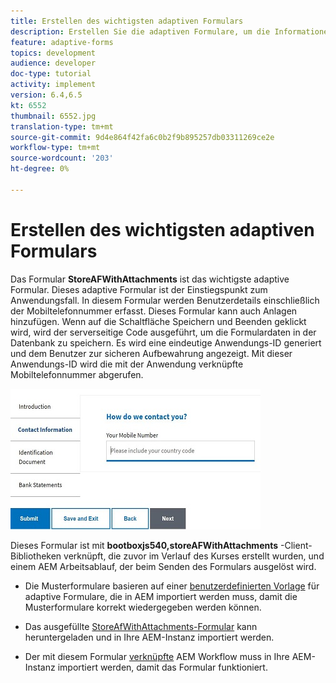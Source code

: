 ```yaml
---
title: Erstellen des wichtigsten adaptiven Formulars
description: Erstellen Sie die adaptiven Formulare, um die Informationen zum Antragsteller und das adaptive Formular zum Abrufen des gespeicherten adaptiven Formulars zu erfassen.
feature: adaptive-forms
topics: development
audience: developer
doc-type: tutorial
activity: implement
version: 6.4,6.5
kt: 6552
thumbnail: 6552.jpg
translation-type: tm+mt
source-git-commit: 9d4e864f42fa6c0b2f9b895257db03311269ce2e
workflow-type: tm+mt
source-wordcount: '203'
ht-degree: 0%

---
```



# Erstellen des wichtigsten adaptiven Formulars

Das Formular **StoreAFWithAttachments** ist das wichtigste adaptive Formular. Dieses adaptive Formular ist der Einstiegspunkt zum Anwendungsfall. In diesem Formular werden Benutzerdetails einschließlich der Mobiltelefonnummer erfasst. Dieses Formular kann auch Anlagen hinzufügen. Wenn auf die Schaltfläche Speichern und Beenden geklickt wird, wird der serverseitige Code ausgeführt, um die Formulardaten in der Datenbank zu speichern. Es wird eine eindeutige Anwendungs-ID generiert und dem Benutzer zur sicheren Aufbewahrung angezeigt. Mit dieser Anwendungs-ID wird die mit der Anwendung verknüpfte Mobiltelefonnummer abgerufen.

![Hauptantragsformular](assets/6552.JPG)

Dieses Formular ist mit **bootboxjs540,storeAFWithAttachments** -Client-Bibliotheken verknüpft, die zuvor im Verlauf des Kurses erstellt wurden, und einem AEM Arbeitsablauf, der beim Senden des Formulars ausgelöst wird.


* Die Musterformulare basieren auf einer [benutzerdefinierten Vorlage](assets/custom-template-with-page-component.zip) für adaptive Formulare, die in AEM importiert werden muss, damit die Musterformulare korrekt wiedergegeben werden können.

* Das ausgefüllte [StoreAfWithAttachments-Formular](assets/store-af-with-attachments-form.zip) kann heruntergeladen und in Ihre AEM-Instanz importiert werden.

* Der mit diesem Formular [verknüpfte](assets/workflow-model-store-af-with-attachments.zip) AEM Workflow muss in Ihre AEM-Instanz importiert werden, damit das Formular funktioniert.



